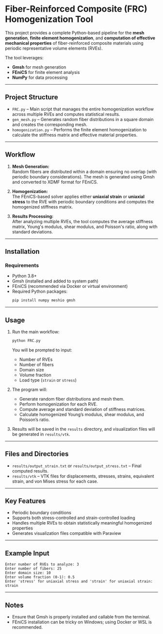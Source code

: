 
# Fiber-Reinforced Composite (FRC) Homogenization Tool

This project provides a complete Python-based pipeline for the **mesh generation**, **finite element homogenization**, and **computation of effective mechanical properties** of fiber-reinforced composite materials using periodic representative volume elements (RVEs).

The tool leverages:
- **Gmsh** for mesh generation
- **FEniCS** for finite element analysis
- **NumPy** for data processing

---

## Project Structure

- `FRC.py` – Main script that manages the entire homogenization workflow across multiple RVEs and computes statistical results.
- `gen_mesh.py` – Generates random fiber distributions in a square domain and creates the corresponding mesh.
- `homogenization.py` – Performs the finite element homogenization to calculate the stiffness matrix and effective material properties.

---

## Workflow

1. **Mesh Generation:**  
   Random fibers are distributed within a domain ensuring no overlap (with periodic boundary considerations). The mesh is generated using Gmsh and converted to XDMF format for FEniCS.

2. **Homogenization:**  
   The FEniCS-based solver applies either **uniaxial strain** or **uniaxial stress** to the RVE with periodic boundary conditions and computes the homogenized stiffness matrix.

3. **Results Processing:**  
   After analyzing multiple RVEs, the tool computes the average stiffness matrix, Young's modulus, shear modulus, and Poisson's ratio, along with standard deviations.

---

## Installation

### Requirements
- Python 3.8+
- Gmsh (installed and added to system path)
- FEniCS (recommended via Docker or virtual environment)
- Required Python packages:
  ```bash
  pip install numpy meshio gmsh
  ```

---

## Usage

1. Run the main workflow:
   ```bash
   python FRC.py
   ```
   You will be prompted to input:
   - Number of RVEs
   - Number of fibers
   - Domain size
   - Volume fraction
   - Load type (`strain` or `stress`)

2. The program will:
   - Generate random fiber distributions and mesh them.
   - Perform homogenization for each RVE.
   - Compute average and standard deviation of stiffness matrices.
   - Calculate homogenized Young’s modulus, shear modulus, and Poisson’s ratio.

3. Results will be saved in the `results` directory, and visualization files will be generated in `results/vtk`.

---

## Files and Directories

- `results/output_strain.txt` or `results/output_stress.txt` – Final computed results.
- `results/vtk` – VTK files for displacements, stresses, strains, equivalent strain, and von Mises stress for each case.

---

## Key Features

- Periodic boundary conditions
- Supports both stress-controlled and strain-controlled loading
- Handles multiple RVEs to obtain statistically meaningful homogenized properties
- Generates visualization files compatible with Paraview

---

## Example Input

```text
Enter number of RVEs to analyze: 3
Enter number of fibers: 25
Enter domain size: 10
Enter volume fraction (0-1): 0.5
Enter 'stress' for uniaxial stress and 'strain' for uniaxial strain: strain
```

---

## Notes
- Ensure that Gmsh is properly installed and callable from the terminal.
- FEniCS installation can be tricky on Windows; using Docker or WSL is recommended.
